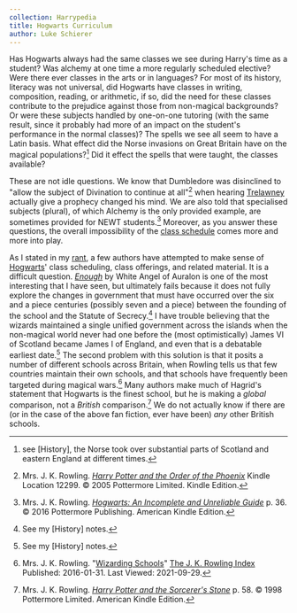 ```yaml
---
collection: Harrypedia
title: Hogwarts Curriculum
author: Luke Schierer
---
```


Has Hogwarts always had the same classes we see during Harry's time as a
student? Was alchemy at one time a more regularly scheduled elective? Were
there ever classes in the arts or in languages? For most of its history,
literacy was not universal, did Hogwarts have classes in writing, composition,
reading, or arithmetic, if so, did the need for these classes contribute to the
prejudice against those from non-magical backgrounds? Or were these subjects
handled by one-on-one tutoring (with the same result, since it probably had
more of an impact on the student's performance in the normal classes)? The
spells we see all seem to have a Latin basis. What effect did the Norse
invasions on Great Britain have on the magical populations?[^20210812-1] Did
it effect the spells that were taught, the classes available?

These are not idle questions. We know that Dumbledore was disinclined to
"allow the subject of Divination to continue at all"[^20210928-6] when hearing
[Trelawney][] actually give a prophecy changed his mind. We are also told that
specialised subjects (plural), of which Alchemy is the only provided example,
are sometimes provided for NEWT students.[^20210928-7] Moreover, as you answer
these questions, the overall impossibility of the [class
schedule][Class_Schedule_Rant] comes more and more into play.

[Class_Schedule_Rant]: Class_Schedule_Rant/
[Trelawney]: /Harrypedia/people/Trelawney/Sybill/

As I stated in my [rant][Class_Schedule_Rant], a few authors have attempted to
make sense of [Hogwarts][]' class scheduling, class offerings, and related
material. It is a difficult question. _[Enough][WAAE1]_ by White Angel of
Auralon is one of the most interesting that I have seen, but ultimately fails
because it does not fully explore the changes in government that must have
occurred over the six and a piece centuries (possibly seven and a piece) between
the founding of the school and the Statute of Secrecy.[^20210929-1] I have
trouble believing that the wizards maintained a single unified government across
the islands when the non-magical world never had one before the (most
optimistically) James VI of Scotland became James I of England, and even that is
a debatable earliest date.[^20210929-2] The second problem with this solution
is that it posits a number of different schools across Britain, when Rowling
tells us that few countries maintain their own schools, and that schools have
frequently been targeted during magical wars.[^20210929-3] Many authors make
much of Hagrid's statement that Hogwarts is the finest school, but he is making
a _global_ comparison, not a _British_ comparison.[^20210929-4] We do not
actually know if there are (or in the case of the above fan fiction, ever have
been) _any_ other British schools.

[Hogwarts]: ./

[^20210929-4]: 
    Mrs. J. K. Rowling.
    _[Harry Potter and the Sorcerer's Stone](https://www.goodreads.com/book/show/3.Harry_Potter_and_the_Sorcerer_s_Stone)_
    p. 58. © 1998 Pottermore Limited. American Kindle Edition.

[^20210929-3]: 
    Mrs. J. K. Rowling.
    "[Wizarding Schools](https://www.rowlingindex.org/work/pmws/)"
    [The J. K. Rowling Index](https://www.rowlingindex.org/)
    Published: 2016-01-31. Last Viewed: 2021-09-29.

[WAAE1]: https://www.fanfiction.net/s/13052816

[^20210929-2]: See my [History] notes.

[^20210929-1]: See my [History] notes.

[^20210928-7]: 
    Mrs. J. K. Rowling.
    _[Hogwarts: An Incomplete and Unreliable Guide](https://www.goodreads.com/book/show/31538647-hogwarts)_
    p. 36. © 2016 Pottermore Publishing. American Kindle Edition.

[^20210928-6]: 
    Mrs. J. K. Rowling.
    _[Harry Potter and the Order of the Phoenix](https://www.goodreads.com/book/show/2.Harry_Potter_and_the_Order_of_the_Phoenix)_
    Kindle Location 12299. © 2005 Pottermore Limited. Kindle Edition.

[^20210812-1]: 
    see [History], the Norse took over substantial parts of
    Scotland and eastern England at different times.
